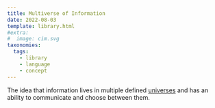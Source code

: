 ```yaml
---
title: Multiverse of Information
date: 2022-08-03
template: library.html
#extra:
#  image: cim.svg
taxonomies:
  tags:
    - library
    - language
    - concept
---
```

The idea that information lives in multiple defined [universes](/library/universe) and has an ability to communicate and choose between them.